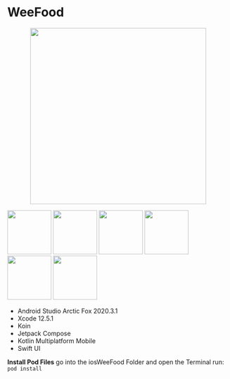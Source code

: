 # WeeFood

<p align="center">
 <img src="https://user-images.githubusercontent.com/46423967/124324799-dbd06b00-db83-11eb-872c-06442f1f39dc.png" height="400" />
</p>


<img src="https://cmota.github.io/kmp-codelabs/img/657b1858759b67ee.png"  height="100" /> 

<img src="https://tabris.com/wp-content/uploads/2021/06/jetpack-compose-icon_RGB.png"  height="100" /> 



<img src="https://img.icons8.com/color/50/000000/swiftui.png" height="100" />
<img src="https://avatars.githubusercontent.com/u/38280958?s=200&v=4"  height="100" /> 

<img src="https://cdn.pixabay.com/photo/2013/09/18/12/13/sqlite-183454_1280.png"  height="100" /> 

<img src="https://www.logo.wine/a/logo/Kotlin_(programming_language)/Kotlin_(programming_language)-Logo.wine.svg" height="100" />



- Android Studio Arctic Fox 2020.3.1
- Xcode 12.5.1
- Koin
- Jetpack Compose
- Kotlin Multiplatform Mobile
- Swift UI

**Install Pod Files**
go into the iosWeeFood Folder and open the Terminal
run: `pod install`
